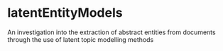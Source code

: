 # latentEntityModels
An investigation into the extraction of abstract entities from documents through the use of latent topic modelling methods
